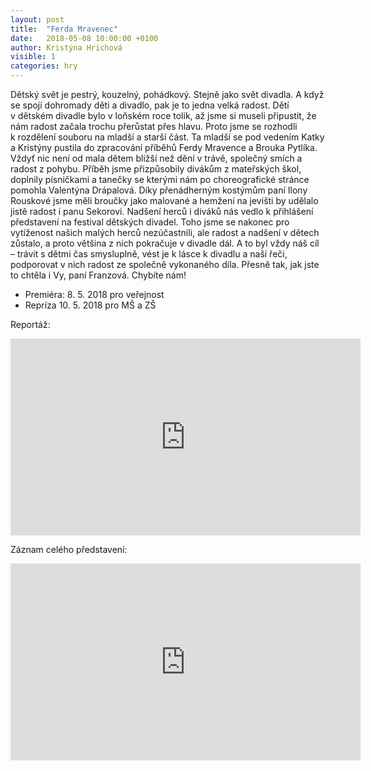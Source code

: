 ```yaml
---
layout: post
title:  "Ferda Mravenec"
date:   2018-05-08 10:00:00 +0100
author: Kristýna Hrichová
visible: 1
categories: hry
---
```

Dětský svět je pestrý, kouzelný, pohádkový. Stejně jako svět divadla. A když se spojí dohromady děti a divadlo, pak je to jedna velká radost. Dětí v dětském divadle bylo v loňském roce tolik, až jsme si museli připustit, že nám radost začala trochu přerůstat přes hlavu. Proto jsme se rozhodli k rozdělení souboru na mladší a starší část. Ta mladší se pod vedením Katky a Kristýny pustila do zpracování příběhů Ferdy Mravence a Brouka Pytlíka. Vždyť nic není od mala dětem bližší než dění v trávě, společný smích a radost z pohybu. Příběh jsme přizpůsobily divákům z mateřských škol, doplnily písničkami a tanečky se kterými nám po choreografické stránce pomohla Valentýna Drápalová. Díky přenádherným kostýmům paní Ilony Rouskové jsme měli broučky jako malované a hemžení na jevišti by udělalo jistě radost i panu Sekorovi. Nadšení herců i diváků nás vedlo k přihlášení představení na festival dětských divadel. Toho jsme se nakonec pro vytíženost našich malých herců nezúčastnili, ale radost a nadšení v dětech zůstalo, a proto většina z nich pokračuje v divadle dál. A to byl vždy náš cíl – trávit s dětmi čas smysluplně, vést je k lásce k divadlu a naší řeči, podporovat v nich radost ze společně vykonaného díla. Přesně tak, jak jste to chtěla i Vy, paní Franzová. Chybíte nám!

 * Premiéra: 8. 5. 2018 pro veřejnost
 * Repríza 10. 5. 2018 pro MŠ a ZŠ

Reportáž:

<iframe width="560" height="315" src="https://www.youtube.com/embed/6WRz8X-a8vU" frameborder="0" allow="accelerometer; autoplay; encrypted-media; gyroscope; picture-in-picture" allowfullscreen></iframe>

Záznam celého představení:

<iframe width="560" height="315" src="https://www.youtube.com/embed/EYLv-TNFHwI" frameborder="0" allow="accelerometer; autoplay; encrypted-media; gyroscope; picture-in-picture" allowfullscreen></iframe>
